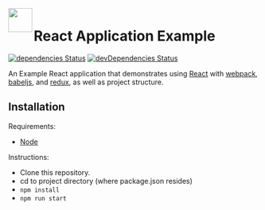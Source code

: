 <img align="left" width="48" height="48" src="https://github.com/mertakdut/SpringBoot-ReactJs-Simple-Project/blob/master/react_logo.png">

# React Application Example

[![dependencies Status](https://david-dm.org/mertakdut/React-Sample-Project/status.svg)](https://david-dm.org/mertakdut/React-Sample-Project) [![devDependencies Status](https://david-dm.org/mertakdut/React-Sample-Project/dev-status.svg)](https://david-dm.org/mertakdut/React-Sample-Project?type=dev)

  An Example React application that demonstrates using [React] with [webpack], [babeljs], and [redux], as well as project structure.
## Installation
  Requirements:
  - [Node](https://nodejs.org/en/download/)
  
  Instructions:
  - Clone this repository.
  - cd to project directory (where package.json resides)
  - `npm install`
  - `npm run start`

[React]: http://facebook.github.io/react/
[webpack]: http://webpack.github.io/
[babeljs]: https://babeljs.io/
[Redux]: https://redux.js.org/
